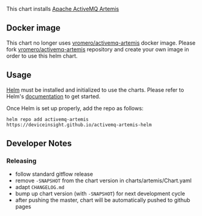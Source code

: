 This chart installs [Apache ActiveMQ Artemis](https://activemq.apache.org/components/artemis/)

## Docker image
This chart no longer uses [vromero/activemq-artemis](https://github.com/vromero/activemq-artemis-docker) docker image.
Please fork [vromero/activemq-artemis](https://github.com/vromero/activemq-artemis-docker) repository and create your own image in order to use this helm chart.

## Usage

[Helm](https://helm.sh) must be installed and initialized to use the charts.
Please refer to Helm's [documentation](https://helm.sh/docs/) to get started.

Once Helm is set up properly, add the repo as follows:

```console
helm repo add activemq-artemis https://deviceinsight.github.io/activemq-artemis-helm
```

## Developer Notes

### Releasing
* follow standard gitflow release
* remove `-SNAPSHOT` from the chart version in charts/artemis/Chart.yaml
* adapt `CHANGELOG.md`
* bump up chart version (with `-SNAPSHOT`) for next development cycle
* after pushing  the master, chart will be automatically pushed to github pages